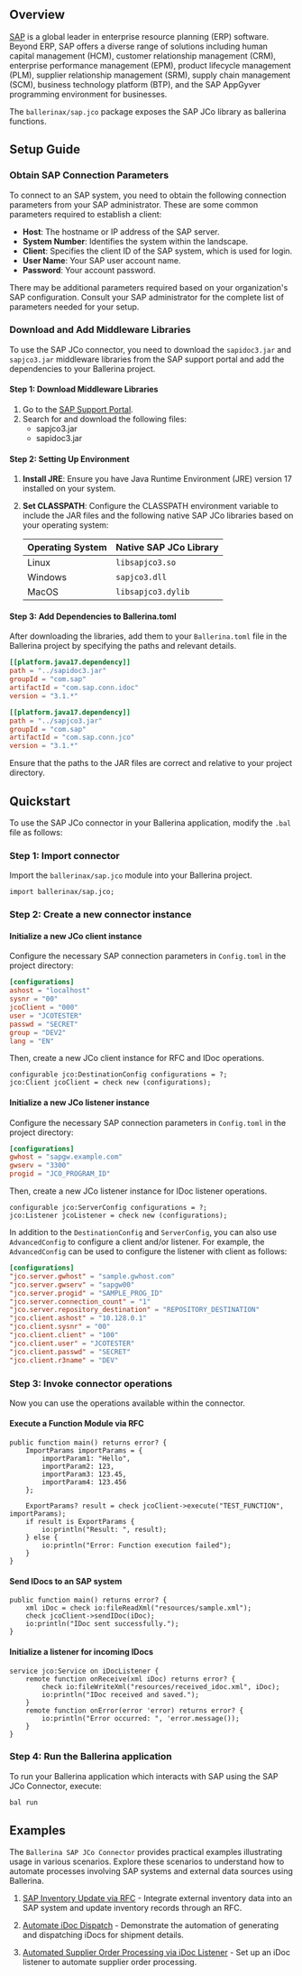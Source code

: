 ## Overview

[SAP](https://www.sap.com/india/index.html) is a global leader in enterprise resource planning (ERP) software. Beyond
ERP, SAP offers a diverse range of solutions including human capital management (HCM), customer relationship
management (CRM), enterprise performance management (EPM), product lifecycle management (PLM), supplier relationship
management (SRM), supply chain management (SCM), business technology platform (BTP), and the SAP AppGyver programming
environment for businesses.

The `ballerinax/sap.jco` package exposes the SAP JCo library as ballerina functions.

## Setup Guide

### Obtain SAP Connection Parameters

To connect to an SAP system, you need to obtain the following connection parameters from your SAP administrator. These
are some common
parameters required to establish a client:

- **Host**: The hostname or IP address of the SAP server.
- **System Number**: Identifies the system within the landscape.
- **Client**: Specifies the client ID of the SAP system, which is used for login.
- **User Name**: Your SAP user account name.
- **Password**: Your account password.

There may be additional parameters required based on your organization's SAP configuration. Consult your SAP
administrator for the complete list of parameters needed for your setup.

### Download and Add Middleware Libraries

To use the SAP JCo connector, you need to download the `sapidoc3.jar` and `sapjco3.jar` middleware libraries from the
SAP
support portal and add the dependencies to your Ballerina project.

#### Step 1: Download Middleware Libraries

1. Go to the [SAP Support Portal](https://support.sap.com/en/index.html).
2. Search for and download the following files:
   - sapjco3.jar
   - sapidoc3.jar

#### Step 2: Setting Up Environment

1. **Install JRE**: Ensure you have Java Runtime Environment (JRE) version 17 installed on your system.

2. **Set CLASSPATH**: Configure the CLASSPATH environment variable to include the JAR files and the following native SAP JCo libraries based on your operating system:

   | Operating System | Native SAP JCo Library  |
   |------------------|-------------------------|
   | Linux            | `libsapjco3.so`         |
   | Windows          | `sapjco3.dll`           |
   | MacOS            | `libsapjco3.dylib`      |

#### Step 3: Add Dependencies to Ballerina.toml

After downloading the libraries, add them to your `Ballerina.toml` file in the Ballerina project by specifying the
paths and relevant details.

```toml
[[platform.java17.dependency]]
path = "../sapidoc3.jar"
groupId = "com.sap"
artifactId = "com.sap.conn.idoc"
version = "3.1.*"

[[platform.java17.dependency]]
path = "../sapjco3.jar"
groupId = "com.sap"
artifactId = "com.sap.conn.jco"
version = "3.1.*"
```

Ensure that the paths to the JAR files are correct and relative to your project directory.

## Quickstart

To use the SAP JCo connector in your Ballerina application, modify the `.bal` file as follows:

### Step 1: Import connector

Import the `ballerinax/sap.jco` module into your Ballerina project.

```ballerina
import ballerinax/sap.jco;
```

### Step 2: Create a new connector instance

#### Initialize a new JCo client instance

Configure the necessary SAP connection parameters in `Config.toml` in the project directory:

```toml
[configurations]
ashost = "localhost"
sysnr = "00"
jcoClient = "000"
user = "JCOTESTER"
passwd = "SECRET"
group = "DEV2"
lang = "EN"
```

Then, create a new JCo client instance for RFC and IDoc operations.

```ballerina
configurable jco:DestinationConfig configurations = ?;
jco:Client jcoClient = check new (configurations);
```

#### Initialize a new JCo listener instance

Configure the necessary SAP connection parameters in `Config.toml` in the project directory:

```toml
[configurations]
gwhost = "sapgw.example.com"
gwserv = "3300"
progid = "JCO_PROGRAM_ID"
```

Then, create a new JCo listener instance for IDoc listener operations.

```ballerina
configurable jco:ServerConfig configurations = ?;
jco:Listener jcoListener = check new (configurations);
```

In addition to the `DestinationConfig` and `ServerConfig`, you can also use `AdvancedConfig` to configure a client and/or listener. For example, the `AdvancedConfig` can be used to configure the listener with client as follows:

```toml
[configurations]
"jco.server.gwhost" = "sample.gwhost.com"
"jco.server.gwserv" = "sapgw00"
"jco.server.progid" = "SAMPLE_PROG_ID"
"jco.server.connection_count" = "1"
"jco.server.repository_destination" = "REPOSITORY_DESTINATION"
"jco.client.ashost" = "10.128.0.1"
"jco.client.sysnr" = "00"
"jco.client.client" = "100"
"jco.client.user" = "JCOTESTER"
"jco.client.passwd" = "SECRET"
"jco.client.r3name" = "DEV"
```

### Step 3: Invoke connector operations

Now you can use the operations available within the connector.

#### Execute a Function Module via RFC

```ballerina
public function main() returns error? {
    ImportParams importParams = {
        importParam1: "Hello",
        importParam2: 123,
        importParam3: 123.45,
        importParam4: 123.456
    };

    ExportParams? result = check jcoClient->execute("TEST_FUNCTION", importParams);
    if result is ExportParams {
        io:println("Result: ", result);
    } else {
        io:println("Error: Function execution failed");
    }
}
```

#### Send IDocs to an SAP system

```ballerina
public function main() returns error? {
    xml iDoc = check io:fileReadXml("resources/sample.xml");
    check jcoClient->sendIDoc(iDoc);
    io:println("IDoc sent successfully.");
}
```

#### Initialize a listener for incoming IDocs

```ballerina
service jco:Service on iDocListener {
    remote function onReceive(xml iDoc) returns error? {
        check io:fileWriteXml("resources/received_idoc.xml", iDoc);
        io:println("IDoc received and saved.");
    }
    remote function onError(error 'error) returns error? {
        io:println("Error occurred: ", 'error.message());
    }
}
```

### Step 4: Run the Ballerina application

To run your Ballerina application which interacts with SAP using the SAP JCo Connector, execute:

```bash
bal run
```

## Examples

The `Ballerina SAP JCo Connector` provides practical examples illustrating usage in various scenarios. Explore these
scenarios to understand how to automate processes involving SAP systems and external data sources using Ballerina.

1. [SAP Inventory Update via RFC](https://github.com/ballerina-platform/module-ballerinax-sap.jco/tree/main/examples/sap_inventory_update) - Integrate external inventory data into an SAP system and
   update inventory records through an RFC.

2. [Automate iDoc Dispatch](https://github.com/ballerina-platform/module-ballerinax-sap.jco/tree/main/examples/idoc_automation) - Demonstrate the automation of generating and dispatching iDocs for
   shipment details.

3. [Automated Supplier Order Processing via iDoc Listener](https://github.com/ballerina-platform/module-ballerinax-sap.jco/tree/main/examples/order_idoc_listener) - Set up an iDoc listener to automate
   supplier order processing.
